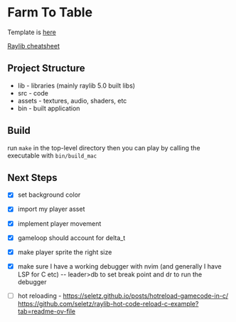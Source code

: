 # Farm To Table

Template is [here](https://github.com/willisplummer/ooga-booga-raylib)

[Raylib cheatsheet](https://www.raylib.com/cheatsheet/cheatsheet.html)

## Project Structure

- lib - libraries (mainly raylib 5.0 built libs)
- src - code
- assets - textures, audio, shaders, etc
- bin - built application

## Build

run `make` in the top-level directory then you can play by calling the executable with `bin/build_mac`

## Next Steps
-[x] set background color
-[x] import my player asset
-[x] implement player movement
-[x] gameloop should account for delta_t
-[x] make player sprite the right size
-[x] make sure I have a working debugger with nvim (and generally I have LSP for C etc) -- leader>db to set break point and <leader>dr to run the debugger
-[ ] hot reloading - https://seletz.github.io/posts/hotreload-gamecode-in-c/ https://github.com/seletz/raylib-hot-code-reload-c-example?tab=readme-ov-file

